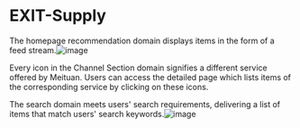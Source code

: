 # EXIT-Supply

The homepage recommendation domain displays items in the form of a feed stream.![image](https://github.com/Huanglei66/EXIT-Supply/assets/162458297/8324d3b0-6532-463a-a419-21d441430563)

Every icon in the Channel Section domain signifies a different service offered by Meituan. Users can access the detailed page which lists items of the corresponding service by clicking on these icons. 


The search domain meets users' search requirements, delivering a list of items that match users' search keywords.![image](https://github.com/Huanglei66/EXIT-Supply/assets/162458297/7b976693-fc3a-4075-8357-dc4da937164d)


